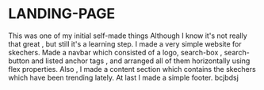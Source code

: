# LANDING-PAGE

This was one of my initial self-made things 
Although I know it's not really that great , but still it's a learning step.
I made a very simple website for skechers.
Made a navbar which consisted of a logo, search-box , search-button and listed anchor tags , and arranged all of them horizontally using flex properties.
Also , I made a content section which contains the skechers which have been trending lately.
At last I made a simple footer.
bcjbdsj